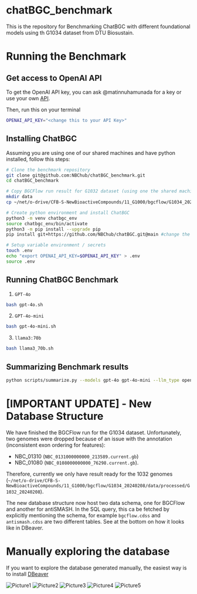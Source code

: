 # chatBGC_benchmark

This is the repository for Benchmarking ChatBGC with different foundational models using th G1034 dataset from DTU Biosustain.

# Running the Benchmark
## Get access to OpenAI API
To get the OpenAI API key, you can ask @matinnuhamunada for a key or use your own [API](https://platform.openai.com/api-keys).

Then, run this on your terminal
```bash
OPENAI_API_KEY="<change this to your API Key>"
```

## Installing ChatBGC
Assuming you are using one of our shared machines and have python installed, follow this steps:
```bash
# Clone the benchmark repository
git clone git@github.com:NBChub/chatBGC_benchmark.git
cd chatBGC_benchmark

# Copy BGCFlow run result for G1032 dataset (using one the shared machine at the NPGM DTU Biosustain)
mkdir data
cp ~/net/o-drive/CFB-S-NewBioactiveCompounds/11_G1000/bgcflow/G1034_20240208/data/processed/G1032_20240208/dbt/antiSMASH_7.1.0/dbt_bgcflow.duckdb data/G1032_20240208__dbt_bgcflow.duckdb -n

# Create python environment and install ChatBGC
python3 -m venv chatbgc_env
source chatbgc_env/bin/activate
python3 -m pip install --upgrade pip
pip install git+https://github.com/NBChub/chatBGC.git@main #change the version accordingly

# Setup variable environment / secrets
touch .env
echo "export OPENAI_API_KEY=$OPENAI_API_KEY" > .env
source .env
```

## Running ChatBGC Benchmark

1. `GPT-4o`
```bash
bash gpt-4o.sh
```

2. `GPT-4o-mini`
```bash
bash gpt-4o-mini.sh
```

3. `llama3:70b`
```bash
bash llama3_70b.sh
```

## Summarizing Benchmark results
```bash
python scripts/summarize.py --models gpt-4o gpt-4o-mini --llm_type openai_chat --chatbgc_version 0.2.0 --benchmark_version bde51dc
```

# [IMPORTANT UPDATE] - New Database Structure
We have finished the BGCFlow run for the G1034 dataset. Unfortunately, two genomes were dropped because of an issue with the annotation (inconsistent exon ordering for features):
- NBC_01310 (`NBC_0131000000000_213589.current.gb`)
- NBC_01080 (`NBC_0108000000000_76298.current.gb`).

Therefore, currently we only have result ready for the 1032 genomes (`~/net/o-drive/CFB-S-NewBioactiveCompounds/11_G1000/bgcflow/G1034_20240208/data/processed/G1032_20240208`).

The new database structure now host two data schema, one for BGCFlow and another for antiSMASH. In the SQL query, this ca be fetched by explicitly mentioning the schema, for example `bgcflow.cdss` and `antismash.cdss` are two different tables. See at the bottom on how it looks like in DBeaver.

# Manually exploring the database
If you want to explore the database generated manually, the easiest way is to install [DBeaver](https://dbeaver.io/download/)

![Picture1](https://github.com/user-attachments/assets/158d6c4b-d990-431d-a77e-c14f408bf5c9)
![Picture2](https://github.com/user-attachments/assets/a553bfa7-10b5-4b72-a208-61e4e0044710)
![Picture3](https://github.com/user-attachments/assets/7dc78e6e-c721-4d39-a346-b22e78138598)
![Picture4](https://github.com/user-attachments/assets/e7bc65e8-9774-4154-aa07-532821891f27)
![Picture5](https://github.com/user-attachments/assets/06803f82-505c-4625-b1fa-c44fc84d759b)
